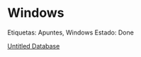 # Windows

Etiquetas: Apuntes, Windows
Estado: Done

[Untitled Database](Windows%20a1dacb33b4204414aebe7c7b1407f13e/Untitled%20Database%2087b4dd93007d4e869b03a32deb51390e.csv)